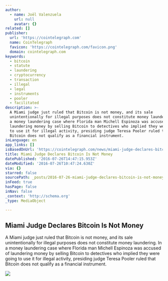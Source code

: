 ```yaml
---
author:
  - name: Joël Valenzuela
    url: null
    avatar: {}
related: []
publisher:
  url: 'https://cointelegraph.com'
  name: CoinTelegraph
  favicon: 'https://cointelegraph.com/favicon.png'
  domain: cointelegraph.com
keywords:
  - bitcoin
  - statute
  - laundering
  - cryptocurrency
  - transaction
  - illegal
  - legal
  - instruments
  - pooler
  - facilitated
description: >-
  A Miami judge just ruled that Bitcoin is not money, and its sale
  unintentionally for illegal purposes does not constitute money laundering. In
  a money laundering case where Florida man Michell Espinoza was accused of
  laundering money by selling Bitcoin to detectives who implied they were going
  to use it for illegal activity, presiding judge Teresa Pooler ruled that
  Bitcoin does not qualify as a financial instrument.
inLanguage: en
app_links: []
isBasedOnUrl: 'https://cointelegraph.com/news/miami-judge-declares-bitcoin-is-not-money'
title: Miami Judge Declares Bitcoin Is Not Money
datePublished: '2016-07-26T14:47:15.953Z'
dateModified: '2016-07-26T10:47:24.630Z'
via: {}
starred: false
sourcePath: _posts/2016-07-26-miami-judge-declares-bitcoin-is-not-money.md
inFeed: true
hasPage: false
inNav: false
_context: 'http://schema.org'
_type: MediaObject

---
```

<article style=""><h1>Miami Judge Declares Bitcoin Is Not Money</h1><p>A Miami judge just ruled that Bitcoin is not money, and its sale unintentionally for illegal purposes does not constitute money laundering. In a money laundering case where Florida man Michell Espinoza was accused of laundering money by selling Bitcoin to detectives who implied they were going to use it for illegal activity, presiding judge Teresa Pooler ruled that Bitcoin does not qualify as a financial instrument.</p><img src="https://cointelegraph.com/images/725_Ly9jb2ludGVsZWdyYXBoLmNvbS9zdG9yYWdlL3VwbG9hZHMvdmlldy9hNTAzZDIxZmNiZTRkNTY4ODI2MDMyYzdlNTkwOGM2MC5qcGc=.jpg" /></article>